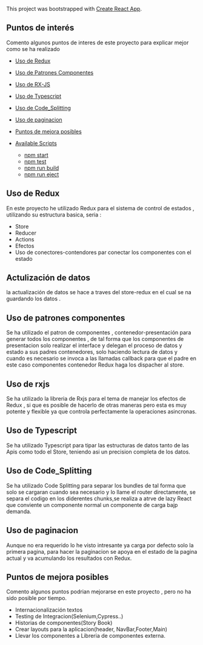 This project was bootstrapped with [Create React App](https://github.com/facebookincubator/create-react-app).


## Puntos de interés
Comento algunos puntos de interes de este proyecto para explicar mejor como se ha realizado

- [Uso de Redux](#uso-de-Redux)
- [Uso de Patrones Componentes](#uso-de-patrones-componentes)
- [Uso de RX-JS](#uso-de-rxjs)
- [Uso de Typescript](#uso-de-Typescript)
- [Uso de Code_Splitting](#Uso-de-Code-Splitting)
- [Uso de paginacion](#Uso-de-paginacion)
- [Puntos de mejora posibles](#Puntos-de-mejora-posibles)
 


- [Available Scripts](#available-scripts)
  - [npm start](#npm-start)
  - [npm test](#npm-test)
  - [npm run build](#npm-run-build)
  - [npm run eject](#npm-run-eject)

## Uso de Redux
En este proyecto he utilizado Redux para el sistema de control de estados , utilizando su estructura basica, seria :
- Store
- Reducer
- Actions
- Efectos
- Uso de conectores-contendores par conectar los componentes con el estado

## Actulización de datos 
la actualización de datos se hace a traves del store-redux en el cual se na guardando los datos .
## Uso de patrones componentes
Se ha utilizado el patron de componentes , contenedor-presentación para generar todos los componentes , de tal forma que los componentes de presentacion solo realizar el interface y delegan el proceso de datos y estado a sus padres contenedores, solo haciendo lectura de datos y cuando es necesario se invoca a las llamadas callback para que el padre en este caso componentes contenedor Redux haga los dispacher al store.  


## Uso de rxjs
Se ha utilizado la libreria de Rxjs para el tema de manejar los efectos de Redux , si que es posible de hacerlo de otras maneras pero esta es muy potente y flexible ya que controla perfectamente la operaciones asincronas.

## Uso de Typescript
Se ha utilizado Typescript para tipar las estructuras  de datos  tanto de las Apis como todo el Store, teniendo asi un precision completa de los datos.

## Uso de Code_Splitting
Se ha utilizado Code Splitting para separar los bundles de tal forma que solo se cargaran cuando sea necesario y lo llame el router directamente, se separa el codigo en los diderentes chunks,se realiza a atrve de lazy React que conviente un componente normal un componente de carga bajp demanda.

## Uso de paginacion
Aunque no era requerido lo he visto intresante ya carga por defecto solo la primera pagina, para hacer la paginacion se apoya en el estado de la pagina actual y va acumulando los resultados con Redux.

## Puntos de mejora posibles
Comento algunos puntos podrian mejorarse en este proyecto , pero no ha sido posible por tiempo.

- Internacionalización textos
- Testing de Integracion(Selenium,Cypress..)
- Historias de componentes(Story Book)
- Crear layouts para la aplicacion(header, NavBar,Footer,Main)
- Llevar los componentes a Libreria de componentes externa.